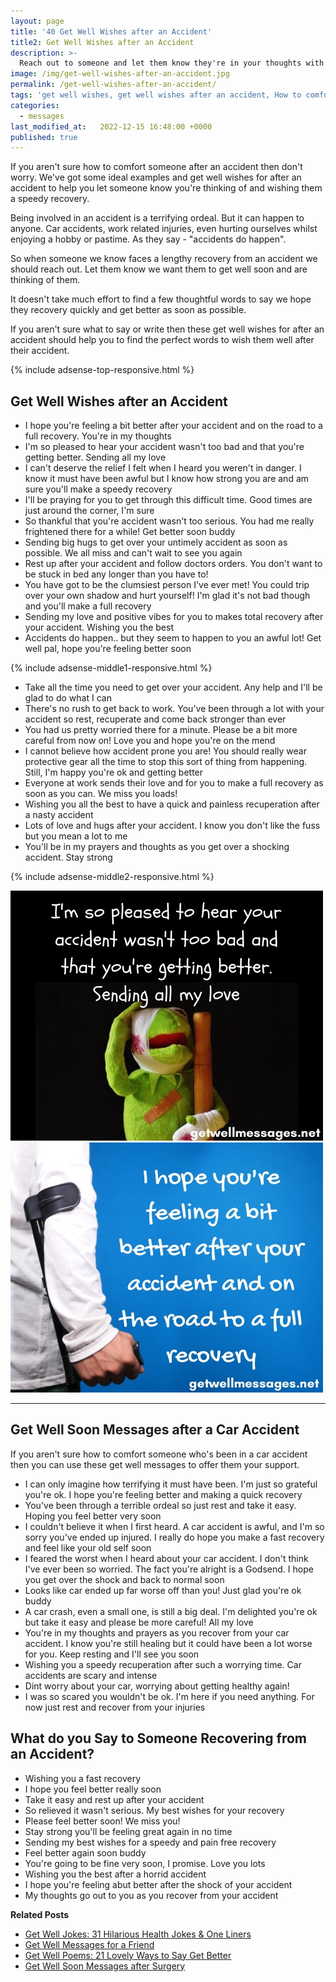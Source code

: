 ```yaml
---
layout: page
title: '40 Get Well Wishes after an Accident'
title2: Get Well Wishes after an Accident
description: >-
  Reach out to someone and let them know they're in your thoughts with these get well wishes after an accident
image: /img/get-well-wishes-after-an-accident.jpg
permalink: /get-well-wishes-after-an-accident/
tags: 'get well wishes, get well wishes after an accident, How to comfort someone after a car accident'
categories:
  - messages
last_modified_at:   2022-12-15 16:48:00 +0000
published: true
---
```


<p>
If you aren't sure how to comfort someone after an accident then don't worry. We've got some ideal examples and get well wishes for after an accident to help you let someone know you're thinking of and wishing them a speedy recovery.
</p>

<p>Being involved in an accident is a terrifying ordeal. But it can happen to anyone. Car accidents, work related injuries, even hurting ourselves whilst enjoying a hobby or pastime. As they say - "accidents do happen". </p>

<p>So when someone we know faces a lengthy recovery from an accident we should reach out. Let them know we want them to get well soon and are thinking of them. </p>

<p>It doesn't take much effort to find a few thoughtful words to say we hope they recovery quickly and get better as soon as possible.</p>

<p>If you aren't sure what to say or write then these get well wishes for after an accident should help you to find the perfect words to wish them well after their accident.</p>

{% include adsense-top-responsive.html %}

<h2>Get Well Wishes after an Accident</h2>

<ul>
<li>I hope you're feeling a bit better after your accident and on the road to a full recovery. You're in my thoughts</li>
<li>I'm so pleased to hear your accident wasn't too bad and that you're getting better. Sending all my love</li>
<li>I can't deserve the relief I felt when I heard you weren't in danger. I know it must have been awful but I know how strong you are and am sure you'll make a speedy recovery</li>
<li>I'll be praying for you to get through this difficult time. Good times are just around the corner, I'm sure</li>
<li>So thankful that you're accident wasn't too serious. You had me really frightened there for a while! Get better soon buddy</li>
<li>Sending big hugs to get over your untimely accident as soon as possible. We all miss and can't wait to see you again</li>
<li>Rest up after your accident and follow doctors orders. You don't want to be stuck in bed any longer than you have to!</li>
<li>You have got to be the clumsiest person I've ever met! You could trip over your own shadow and hurt yourself! I'm glad it's not bad though and you'll make a full recovery</li>
<li>Sending my love and positive vibes for you to makes total recovery after your accident. Wishing you the best</li>
<li>Accidents do happen.. but they seem to happen to you an awful lot! Get well pal, hope you're feeling better soon</li>
</ul>

{% include adsense-middle1-responsive.html %}

<ul>
<li>Take all the time you need to get over your accident. Any help and I'll be glad to do what I can</li>
<li>There's no rush to get back to work. You've been through a lot with your accident so rest, recuperate and come back stronger than ever</li>
<li>You had us pretty worried there for a minute. Please be a bit more careful from now on! Love you and hope you're on the mend</li>
<li>I cannot believe how accident prone you are! You should really wear protective gear all the time to stop this sort of thing from happening. Still, I'm happy you're ok and getting better</li>
<li>Everyone at work sends their love and for you to make a full recovery as soon as you can. We miss you loads!</li>
<li>Wishing you all the best to have a quick and painless recuperation after a nasty accident</li>
<li>Lots of love and hugs after your accident. I know you don't like the fuss but you mean a lot to me </li>
<li>You'll be in my prayers and thoughts as you get over a shocking accident. Stay strong</li>
</ul>

{% include adsense-middle2-responsive.html %}

<div class="row">
<div class="column">
<img src="/img/get-well-message-after-accident.jpg" class="center-image" alt="sending all my loving get well message after an accident" />
</div>
<div class="column">
<img src="/img/get-well-wishes-for-accident.jpg" class="center-image" alt="hope you're feeling better get well wishes after accident" />
</div>
</div>
<hr>

<h2>Get Well Soon Messages after a Car Accident</h2>

<p>If you aren't sure how to comfort someone who's been in a car accident then you can use these get well messages to offer them your support. </p>

<ul>
<li>I can only imagine how terrifying it must have been. I'm just so grateful you're ok. I hope you're feeling better and making a quick recovery</li>
<li>You've been through a terrible ordeal so just rest and take it easy. Hoping you feel better very soon</li>
<li>I couldn't believe it when I first heard. A car accident is awful, and I'm so sorry you've ended up injured. I really do hope you make a fast recovery and feel like your old self soon</li>
<li>I feared the worst when I heard about your car accident. I don't think I've ever been so worried. The fact you're alright is a Godsend. I hope you get over the shock and back to normal soon</li>
<li>Looks like car ended up far worse off than you! Just glad you're ok buddy</li>
<li>A car crash, even a small one, is still a big deal. I'm delighted you're ok but take it easy and please be more careful! All my love</li>
<li>You're in my thoughts and prayers as you recover from your car accident. I know you're still healing but it could have been a lot worse for you. Keep resting and I'll see you soon</li>
<li>Wishing you a speedy recuperation after such a worrying time. Car accidents are scary and intense</li>
<li>Dint worry about your car, worrying about getting healthy again!</li>
<li>I was so scared you wouldn't be ok. I'm here if you need anything. For now just rest and recover from your injuries</li>
</ul>

<h2>What do you Say to Someone Recovering from an Accident?</h2>

<ul>
<li>Wishing you a fast recovery</li>
<li>I hope you feel better really soon</li>
<li>Take it easy and rest up after your accident</li>
<li>So relieved it wasn't serious. My best wishes for your recovery</li>
<li>Please feel better soon! We miss you!</li>
<li>Stay strong you'll be feeling great again in no time</li>
<li>Sending my best wishes for a speedy and pain free recovery</li>
<li>Feel better again soon buddy</li>
<li>You're going to be fine very soon, I promise. Love you lots</li>
<li>Wishing you the best after a horrid accident</li>
<li>I hope you're feeling abut better after the shock of your accident</li>
<li>My thoughts go out to you as you recover from your accident</li>
</ul>

<strong>Related Posts</strong>
<ul>
<li><a href="/get-well-jokes/">Get Well Jokes: 31 Hilarious Health Jokes & One Liners</a></li>
<li><a href="/get-well-soon-messages-for-a-friend/">Get Well Messages for a Friend</a></li>
<li><a href="/get-well-poems/">Get Well Poems: 21 Lovely Ways to Say Get Better</a></li>
<li><a href="/get-well-soon-messages-after-surgery/">Get Well Soon Messages after Surgery</a></li>
</ul>
